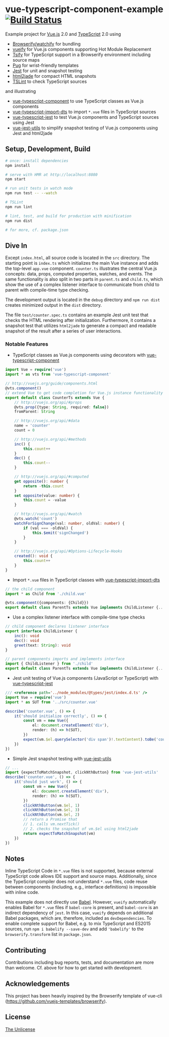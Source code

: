 # vue-typescript-component-example [![Build Status](https://travis-ci.org/locoslab/vue-typescript-component-example.svg?branch=master)](https://travis-ci.org/locoslab/vue-typescript-component-example)
Example project for [Vue.js](http://vuejs.org/) 2.0 and [TypeScript](http://www.typescriptlang.org/) 2.0 using

* [Browserify/watchify](http://browserify.org/) for bundling
* [vueify](https://github.com/vuejs/vueify) for Vue.js components supporting Hot Module Replacement
* [Tsify](https://www.npmjs.com/package/tsify) for TypeScript support in a Browserify environment including source maps
* [Pug](https://pugjs.org) for wrist-friendly templates
* [Jest](https://facebook.github.io/jest/) for unit and snapshot testing
* [html2jade](https://github.com/donpark/html2jade) for compact HTML snapshots
* [TSLint](https://palantir.github.io/tslint/) to check TypeScript sources

and illustrating

* [vue-typescript-component](https://github.com/locoslab/vue-typescript-component) to use TypeScript classes as Vue.js components
* [vue-typescript-import-dts](https://github.com/locoslab/vue-typescript-import-dts) to import `*.vue` files in TypeScript sources
* [vue-typescript-jest](https://github.com/locoslab/vue-typescript-jest) to test Vue.js components and TypeScript sources using Jest
* [vue-jest-utils](https://github.com/locoslab/vue-jest-utils) to simplify snapshot testing of Vue.js components using Jest and html2jade

## Setup, Development, Build
``` bash
# once: install dependencies
npm install

# serve with HMR at http://localhost:8080
npm start

# run unit tests in watch mode
npm run test -- --watch

# TSLint
npm run lint

# lint, test, and build for production with minification
npm run dist

# for more, cf. package.json
```

## Dive In
Except `index.html`, all source code is located in the `src` directory. The starting point is `index.ts` which initializes the main Vue instance and adds the top-level `app.vue` component. `counter.ts` illustrates the central Vue.js concepts: data, props, computed properties, watches, and events. The same functionality is also split in two parts in `parent.ts` and `child.ts`, which show the use of a complex listener interface to communicate from child to parent with compile-time type checking.

The development output is located in the `debug` directory and `npm run dist` creates minimized output in the `dist` directory.

The file `test/counter.spec.ts` contains an example Jest unit test that checks the HTML rendering after initialization. Furthermore, it contains a snapshot test that utilizes `html2jade` to generate a compact and readable snapshot of the result after a series of user interactions.

### Notable Features
* TypeScript classes as Vue.js components using decorators with [vue-typescript-component](https://github.com/locoslab/vue-typescript-component)
```typescript
import Vue = require('vue')
import * as vts from 'vue-typescript-component'

// http://vuejs.org/guide/components.html
@vts.component()
// extend Vue to get code completion for Vue.js instance functionality
export default class CounterTs extends Vue {
	// http://vuejs.org/api/#props
	@vts.prop({type: String, required: false})
	fromParent: String

	// http://vuejs.org/api/#data
	name = 'counter'
	count = 0

	// http://vuejs.org/api/#methods
	inc() {
		this.count++
	}
	dec() {
		this.count--
	}

	// http://vuejs.org/api/#computed
	get opposite(): number {
		return -this.count
	}
	set opposite(value: number) {
		this.count = -value
	}

	// http://vuejs.org/api/#watch
	@vts.watch('count')
	watchForSignChange(val: number, oldVal: number) {
		if (val === -oldVal) {
			this.$emit('signChanged')
		}
	}

	// http://vuejs.org/api/#Options-Lifecycle-Hooks
	created(): void {
		this.count++
	}
}
```

* Import `*.vue` files in TypeScript classes with [vue-typescript-import-dts](https://github.com/locoslab/vue-typescript-import-dts)
```typescript
// the child component
import * as Child from './child.vue'

@vts.component({components: {Child}})
export default class ParentTs extends Vue implements ChildListener {...}
```

* Use a complex listener interface with compile-time type checks
```typescript
// child component declares listener interface
export interface ChildListener {
	inc(): void
	dec(): void
	greet(text: String): void
}
```
```typescript
// parent components imports and implements interface
import { ChildListener } from './child'
export default class ParentTs extends Vue implements ChildListener {...}
```

* Jest unit testing of Vue.js components (JavaScript or TypeScript) with [vue-typescript-jest](https://github.com/locoslab/vue-typescript-jest)
```typescript
/// <reference path='../node_modules/@types/jest/index.d.ts' />
import Vue = require('vue')
import * as SUT from '../src/counter.vue'

describe('counter.vue', () => {
	it('should initialize correctly', () => {
		const vm = new Vue({
			el: document.createElement('div'),
			render: (h) => h(SUT),
		})
		expect(vm.$el.querySelector('div span')!.textContent).toBe('counter')
	})
})
```

* Simple Jest snapshot testing with [vue-jest-utils](https://github.com/locoslab/vue-jest-utils)
```typescript
// ...
import {expectToMatchSnapshot, clickNthButton} from 'vue-jest-utils'
describe('counter.vue', () => {
	it('should just work', () => {
		const vm = new Vue({
			el: document.createElement('div'),
			render: (h) => h(SUT),
		})
		clickNthButton(vm.$el, 1)
		clickNthButton(vm.$el, 3)
		clickNthButton(vm.$el, 2)
		// return a Promise that
		// 1. calls vm.nextTick()
		// 2. checks the snapshot of vm.$el using html2jade
		return expectToMatchSnapshot(vm)
	})
})
```

## Notes
Inline TypeScript Code in `*.vue` files is not supported, because external TypeScript code allows IDE support and source maps. Additionally, since the TypeScript compiler does not understand `*.vue` files, code reuse between components (including, e.g., interface definitions) is impossible with inline code.

This example does not directly use [Babel](https://babeljs.io/). However, `vueify` automatically enables Babel for `*.vue` files if `babel-core` is present, and `babel-core` is an indirect dependency of `jest`. In this case, `vueify` depends on additional Babel packages, which are, therefore, included as `devDependencies`. To enable complete support for Babel, e.g. to mix TypeScript and ES2015 sources, run `npm i babelify --save-dev` and add `'babelify'` to the `browserify.transform` list in `package.json`.

## Contributing
Contributions including bug reports, tests, and documentation are more than welcome. Cf. above for how to get started with development.

## Acknowledgements
This project has been heavily inspired by the Browserify template of vue-cli (<https://github.com/vuejs-templates/browserify>).

## License
[The Unlicense](http://unlicense.org)
